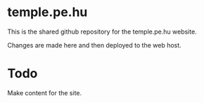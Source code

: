 # temple.pe.hu

This is the shared github repository for the temple.pe.hu website.

Changes are made here and then deployed to the web host.

# Todo

Make content for the site.